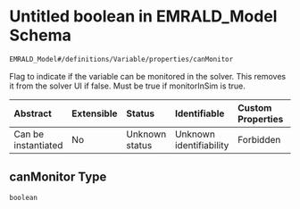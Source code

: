 # Untitled boolean in EMRALD_Model Schema

```txt
EMRALD_Model#/definitions/Variable/properties/canMonitor
```

Flag to indicate if the variable can be monitored in the solver. This removes it from the solver UI if false. Must be true if monitorInSim is true.

| Abstract            | Extensible | Status         | Identifiable            | Custom Properties | Additional Properties | Access Restrictions | Defined In                                                                                                    |
| :------------------ | :--------- | :------------- | :---------------------- | :---------------- | :-------------------- | :------------------ | :------------------------------------------------------------------------------------------------------------ |
| Can be instantiated | No         | Unknown status | Unknown identifiability | Forbidden         | Allowed               | none                | [EMRALD_JsonSchemaV3_0.json*](../../../../../Emrald-UI/out/EMRALD_JsonSchemaV3_0.json "open original schema") |

## canMonitor Type

`boolean`
